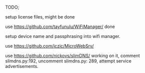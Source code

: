 TODO;

setup license files, might be done

use https://github.com/tayfunulu/WiFiManager/ done

setup device name and passphrasing into wifi manager.

use https://github.com/jczic/MicroWebSrv/

use https://github.com/nickovs/slimDNS/ working on it, comment slimdns.py:192, uncomment slimdns.py: 289, attempt service advertisements.

